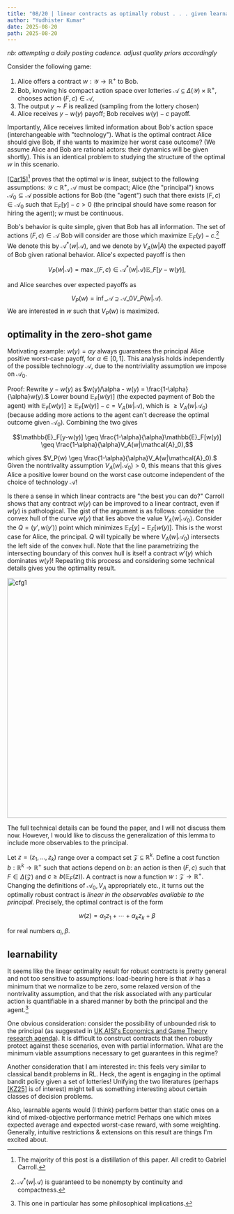 ```yaml
---
title: "08/20 | linear contracts as optimally robust . . . given learnability?"
author: "Yudhister Kumar"
date: 2025-08-20
path: 2025-08-20
---
```


*nb: attempting a daily posting cadence. adjust quality priors accordingly*

Consider the following game:

1. Alice offers a contract $w: \mathcal{Y} \to \mathbb{R}^+$ to Bob.
2. Bob, knowing his compact action space over lotteries $\mathcal{A} \subseteq \Delta (\mathcal{Y}) \times \mathbb{R}^+,$ chooses action $(F,c) \in \mathcal{A},$
3. The output $y \sim F$ is realized (sampling from the lottery chosen)
4. Alice receives $y - w(y)$ payoff; Bob receives $w(y) - c$ payoff.

Importantly, Alice receives limited information about Bob's action space (interchangeable with "technology"). What is the optimal contract Alice should give Bob, if she wants to maximize her worst case outcome? (We assume Alice and Bob are rational actors: their dynamics will be given shortly). This is an identical problem to studying the structure of the optimal $w$ in this scenario. 

[[Car15]](file:///Users/yudhister/Zotero%20ysjk/storage/QX73679W/Carroll%20-%202015%20-%20Robustness%20and%20Linear%20Contracts.pdf)[^1] proves that the optimal $w$ is linear, subject to the following assumptions: $\mathcal{Y} \subset \mathbb{R}^+,$ $\mathcal{A}$ must be compact; Alice (the "principal") knows $\mathcal{A}_0 \subseteq \mathcal{A}$ possible actions for Bob (the "agent") such that there exists $(F,c) \in \mathcal{A_0}$ such that $\mathbb{E}_F[y]-c >0$ (the principal should have some reason for hiring the agent); $w$ must be continuous. 

Bob's behavior is quite simple, given that Bob has all information. The set of actions $(F,c) \in \mathcal{A}$ Bob will consider are those which maximize $\mathbb{E}_F(y) - c.$[^2] We denote this by $\mathcal{A}^* (w | \mathcal{A}),$ and we denote by $V_A(w|A)$ the expected payoff of Bob given rational behavior. Alice's expected payoff is then  

$$
V_P(w|\mathcal{A}) = \max\_{(F,c) \in \mathcal{A}^*(w|\mathcal{A})} \mathbb{E}\_F[y-w(y)],
$$

and Alice searches over expected payoffs as 

$$
V_P(w) = \inf\_{\mathcal{A} \supseteq \mathcal{A}\_0} V\_P(w|\mathcal{A}).
$$
We are interested in $w$ such that $V_P(w)$ is maximized. 

<h2>optimality in the zero-shot game</h2>

Motivating example: $w(y) = \alpha y$ always guarantees the principal Alice positive worst-case payoff, for $\alpha \in [0,1]$. This analysis holds independently of the possible technology $\mathcal{A},$ due to the nontriviality assumption we impose on $\mathcal{A}_0.$ 

Proof: Rewrite $y - w(y)$ as $w(y)/\alpha - w(y) = \frac{1-\alpha}{\alpha}w(y).$ Lower bound $\mathbb{E}_F[w(y)]$ (the expected payment of Bob the agent) with $\mathbb{E}_F[w(y)] \geq \mathbb{E}_F[w(y)] - c = V_A(w|\mathcal{A})$, which is  $\geq V_A(w|\mathcal{A}_0)$ (because adding more actions to the agent can't decrease the optimal outcome given $\mathcal{A}_0$). Combining the two gives

$$\mathbb{E}_F[y-w(y)] \geq \frac{1-\alpha}{\alpha}\mathbb{E}_F[w(y)] \geq \frac{1-\alpha}{\alpha}V_A(w|\mathcal{A}_0),$$

which gives $V_P(w) \geq \frac{1-\alpha}{\alpha}V_A(w|\mathcal{A}_0).$ Given the nontrivality assumption $V_A(w|\mathcal{A}_0) > 0,$ this means that this gives Alice a positive lower bound on the worst case outcome independent of the choice of technology $\mathcal{A}!$ 

Is there a sense in which linear contracts are "the best you can do?" Carroll shows that any contract $w(y)$ can be improved to a linear contract, even if $w(y)$ is pathological. The gist of the argument is as follows: consider the convex hull of the curve $w(y)$ that lies above the value $V_A(w|\mathcal{A}_0).$ Consider the $Q = (y',w(y'))$ point which minimizes $\mathbb{E}_F[y] - \mathbb{E}_F[w(y)].$ This is the worst case for Alice, the principal. $Q$ will typically be where $V_A(w|\mathcal{A}_0)$ intersects the left side of the convex hull. Note that the line parametrizing the intersecting boundary of this convex hull is itself a contract $w'(y)$ which dominates $w(y)!$ Repeating this process and considering some technical details gives you the optimality result. 

<img src="/images/carroll_fig1.png" alt="cfg1" width="550"/>

The full technical details can be found the paper, and I will not discuss them now. However, I would like to discuss the generalization of this lemma to include more observables to the principal. 

Let $z = (z_1, \ldots, z_k)$ range over a compact set $\mathcal{Z} \subseteq \mathbb{R}^k.$ Define a cost function $b: \mathbb{R}^k \to \mathbb{R}^+$ such that actions depend on $b:$ an action is then $(F,c)$ such that $F \in \Delta(\mathcal{Z})$ and $c \geq b(\mathbb{E}_F(z)).$ A contract is now a function $w: \mathcal{Z} \to \mathbb{R}^+.$ Changing the definitions of $\mathcal{A}_0, V_A$ appropriately etc., it turns out the optimally robust contract is *linear in the observables available to the principal.* Precisely, the optimal contract is of the form

$$w(z) = \alpha_1z_1 + \cdots + \alpha_kz_k + \beta$$

for real numbers $\alpha_i, \beta.$ 

<h2>learnability</h2>

It seems like the linear optimality result for robust contracts is pretty general and not too sensitive to assumptions: load-bearing here is that $\mathcal{Y}$ has a minimum that we normalize to be zero, some relaxed version of the nontrivality assumption, and that the risk associated with any particular action is quantifiable in a shared manner by both the principal and the agent.[^3] 

One obvious consideration: consider the possibility of unbounded risk to the principal (as suggested in [UK AISI's Economics and Game Theory research agenda](https://alignmentproject.aisi.gov.uk/research-area/economic-theory-and-game-theory)). It is difficult to construct contracts that then robustly protect against these scenarios, even with partial information. What are the minimum viable assumptions necessary to get guarantees in this regime? 

Another consideration that I am interested in: this feels very similar to classical bandit problems in RL. Heck, the agent is engaging in the optimal bandit policy given a set of lotteries! Unifying the two literatures (perhaps [[KZ25]](https://proceedings.neurips.cc/paper/2021/file/49ef08ad6e7f26d7f200e1b2b9e6e4ac-Paper.pdf) is of interest) might tell us something interesting about certain classes of decision problems. 

Also, learnable agents would (I think) perform better than static ones on a kind of mixed-objective performance metric! Perhaps one which mixes expected average and expected worst-case reward, with some weighting. Generally, intuitive restrictions & extensions on this result are things I'm excited about. 


[^1]: The majority of this post is a distillation of this paper. All credit to Gabriel Carroll. 

[^2]: $\mathcal{A}^* (w | \mathcal{A})$ is guaranteed to be nonempty by continuity and compactness.

[^3]: This one in particular has some philosophical implications. 